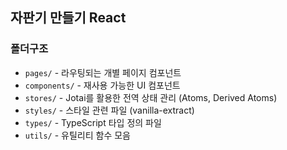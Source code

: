 ## 자판기 만들기 React

### 폴더구조

- `pages/` - 라우팅되는 개별 페이지 컴포넌트
- `components/` - 재사용 가능한 UI 컴포넌트
- `stores/` - Jotai를 활용한 전역 상태 관리 (Atoms, Derived Atoms)
- `styles/` - 스타일 관련 파일 (vanilla-extract)
- `types/` - TypeScript 타입 정의 파일
- `utils/` - 유틸리티 함수 모음